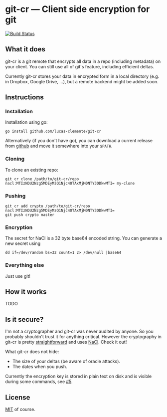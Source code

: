 # git-cr — Client side encryption for git

[![Build Status](https://travis-ci.org/lucas-clemente/git-cr.svg?branch=master)](https://travis-ci.org/lucas-clemente/git-cr)

## What it does

git-cr is a git remote that encrypts all data in a repo (including metadata) on your client. You can still use all of git's feature, including efficient deltas.

Currently git-cr stores your data in encrypted form in a local directory (e.g. in Dropbox, Google Drive, ...), but a remote backend might be added soon.

## Instructions

### Installation

Installation using go:

```shell
go install github.com/lucas-clemente/git-cr
```

Alternatively (if you don't have go), you can download a current release from [github](https://github.com/lucas-clemente/git-cr/releases) and move it somewhere into your `$PATH`.

### Cloning

To clone an existing repo:

```shell
git cr clone /path/to/git-cr/repo nacl:MTIzNDU2Nzg5MDEyMzQ1Njc4OTAxMjM0NTY3ODkwMTI= my-clone
```

### Pushing

```shell
git cr add crypto /path/to/git-cr/repo nacl:MTIzNDU2Nzg5MDEyMzQ1Njc4OTAxMjM0NTY3ODkwMTI=
git push crypto master
```

### Encryption

The secret for NaCl is a 32 byte base64 encoded string. You can generate a new secret using

```shell
dd if=/dev/random bs=32 count=1 2> /dev/null |base64
```

### Everything else

Just use git!

## How it works

TODO

## Is it secure?

I'm not a cryptographer and git-cr was never audited by anyone. So you probably shouldn't trust it for anything critical. However the cryptography in git-cr is pretty [straightforward](crypto/nacl/nacl.go) and uses [NaCl](http://nacl.cr.yp.to). Check it out!

What git-cr does not hide:

- The size of your deltas (be aware of oracle attacks).
- The dates when you push.

Currently the encryption key is stored in plain text on disk and is visible during some commands, see [#5](https://github.com/lucas-clemente/git-cr/issues/5).

## License

[MIT](LICENSE) of course.
